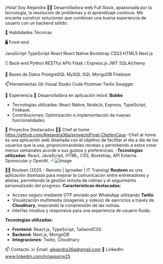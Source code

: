 
¡Hola! Soy Alejandra 👩‍💻
Desarrolladora web Full Stack, apasionada por la tecnología, la resolución de problemas y el aprendizaje continuo. Me encanta construir soluciones que combinan una buena experiencia de usuario con un backend sólido.

🚀 Habilidades Técnicas

🖥️ Front-end

JavaScript 
TypeScript
React
React Native
Bootstrap
CSS3
HTML5
Next.js


🗄️ Back-end
Python
RESTful APIs
Flask / Express.js
JWT
SQLAlchemy

🧠 Bases de Datos
PostgreSQL
MySQL
SQL
MongoDB
Firebase

📫Herramientas
Git
Visual Studio Code
Postman
Twilio
Swagger


💼 Experiencia
    📱 Desarrolladora en aplicación móvil: **Bubbo**
  - Tecnologías utilizadas: React Native, NodeJs, Express, TypeScript, Firebase.
  - Contribuciones: Optimización e implementación de nuevas funcionalidades. 

🌟 Proyectos Destacados
   👩‍🍳 Chef at home https://github.com/Alejandra36a/proyectoFinal-ChefenCasa
  -Chef at home es una aplicación web diseñada con el objetivo de facilitar el día a día de los usuarios que la usa, proporcionandoles recetas y permitiendo a estos crear menus semanales acorde a sus gustos y preferencias. 
  -**Tecnologías utilizadas:**
  React, JavaScript, HTML, CSS, Bootstrap, API Externa Sponocular y OpenAI. 
  -! ![image](https://github.com/user-attachments/assets/e7e2611c-77eb-4d75-9b07-13d9fa3f2faf)

🏋️‍♂️ Routeen  (2025 - Remoto | Igrowker | IT Training)
  **Routeen** es una aplicación diseñada para mejorar la comunicación entre entrenadores y atletas, permitiendo la gestión remota de rutinas y el seguimiento personalizado del progreso.
  **Características destacadas:**
- Acceso seguro mediante OTP enviado por WhatsApp utilizando **Twilio**.
- Visualización multimedia (imágenes y videos) de ejercicios a través de **Cloudinary**, mejorando la comprensión de las rutinas.
- Interfaz intuitiva y responsiva para una experiencia de usuario fluida.

**Tecnologías utilizadas:**
- **Frontend:** React.js, TypeScript, TailwindCSS  
- **Backend:** Next.js, MongoDB  
- **Integraciones:** Twilio, Cloudinary


📫 Contacto
   ✉️ Email: alejandra36a@gmail.com
   🔗 LinkedIn: www.linkedin.com/in/aaguirre25






<!--
**Alejandra36a/Alejandra36a** is a ✨ _special_ ✨ repository because its `README.md` (this file) appears on your GitHub profile.

Here are some ideas to get you started:

- 🔭 I’m currently working on ...
- 🌱 I’m currently learning ...
- 👯 I’m looking to collaborate on ...
- 🤔 I’m looking for help with ...
- 💬 Ask me about ...
- 📫 How to reach me: ...
- 😄 Pronouns: ...
- ⚡ Fun fact: ...
-->
